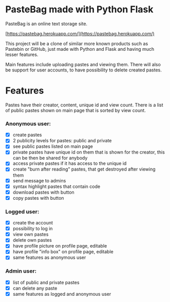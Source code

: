 # PasteBag made with Python Flask #

PasteBag is an online text storage site.

[https://pastebag.herokuapp.com/](https://pastebag.herokuapp.com/)

This project will be a clone of similar more known products such as Pastebin or GitHub, just made with Python and Flask
and having much lesser features.

Main features include uploading pastes and viewing them. There will also be support for user accounts, to have
possibility to delete created pastes.

# Features #

Pastes have their creator, content, unique id and view count. There is a list of public pastes shown on main page that
is sorted by view count.

### Anonymous user: ###

- [x] create pastes
- [x] 2 publicity levels for pastes: public and private
- [x] see public pastes listed on main page
- [x] private pastes have unique id on them that is shown for the creator, this can be then be shared for anybody
- [x] access private pastes if it has access to the unique id
- [x] create "burn after reading" pastes, that get destroyed after viewing them
- [x] send message to admins
- [x] syntax highlight pastes that contain code
- [x] download pastes with button
- [x] copy pastes with button

### Logged user: ###

- [x] create the account
- [x] possibility to log in
- [x] view own pastes
- [x] delete own pastes
- [x] have profile picture on profile page, editable
- [x] have profile "info box" on profile page, editable
- [x] same features as anonymous user

### Admin user: ###

- [x] list of public and private pastes
- [x] can delete any paste
- [x] same features as logged and anonymous user
